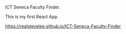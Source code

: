 ICT Seneca Faculty Finder.

This is my first React App.

https://realstevelee.github.io/ICT-Seneca-Faculty-Finder
